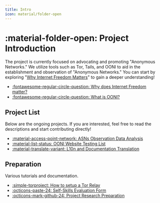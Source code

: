 ```yaml
---
title: Intro
icon: material/folder-open
---
```


# :material-folder-open: Project Introduction

The project is currently focused on advocating and promoting "Anonymous Networks." We utilize tools such as Tor, Tails, and OONI to aid in the establishment and observation of "Anonymous Networks." You can start by exploring "[Why Internet Freedom Matters](../internet-freedom-matter.md)" to gain a deeper understanding!

<div class="grid cards" markdown>

- [:fontawesome-regular-circle-question: Why does Internet Freedom matter?](../internet-freedom-matter.md)
- [:fontawesome-regular-circle-question: What is OONI?](../what-is-ooni.md)

</div>

## Project List

Below are the ongoing projects. If you are interested, feel free to read the descriptions and start contributing directly!

<div class="grid cards" markdown>

- [:material-access-point-network: ASNs Observation Data Analysis](../ooni-asns-coverage.md)
- [:material-list-status: OONI Website Testing List](../ooni-weblists.md)
- [:material-translate-variant: L10n and Documentation Translation](../ooni-i18n.md)

</div>

## Preparation

Various tutorials and documentation.

<div class="grid cards" markdown>

- [:simple-torproject: How to setup a Tor Relay](../setup-tor-relay.md)
- [:octicons-paste-24: Self-Skills Evaluation Form](../setup-skill-level.md)
- [:octicons-mark-github-24: Project Research Preparation](../setup-repo.md)

</div>
